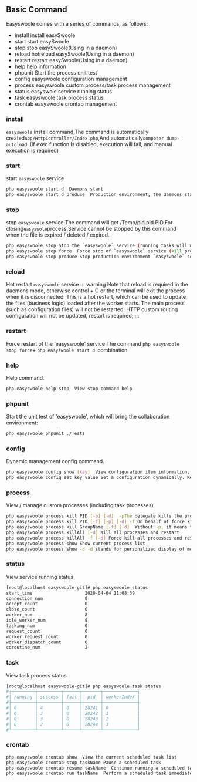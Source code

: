 ## Basic Command
Easyswoole comes with a series of commands, as follows:
- install       install easySwoole
- start         start easySwoole
- stop          stop easySwoole(Using in a daemon)
- reload        hotreload easySwoole(Using in a daemon)
- restart       restart easySwoole(Using in a daemon)
- help          help information
- phpunit       Start the process unit test
- config        easyswoole configuration management
- process       easyswoole custom process/task process management
- status        easyswole service running status
- task          easyswoole task process status
- crontab       easyswoole crontab management

### install   
`easyswoole` install command,The command is automatically created`App/HttpController/Index.php`,And automatically`composer dump-autoload `(If exec function is disabled, execution will fail, and manual execution is required)
### start        
start `easyswoole` service
```bash
php easyswoole start d  Daemons start
php easyswoole start d produce  Production environment, the daemons start, and the production environment will introduce the product.php configuration file,
```
### stop          
stop `easyswoole` service
The command will get /Temp/pid.pid PID,For closing`easyswole`process,Service cannot be stopped by this command when the file is expired / deleted / expired.
```bash
php easyswoole stop Stop the `easyswoole` service (running tasks will wait for the end of running before stopping)
php easyswoole stop force  Force stop of `easyswoole` service (kill process directly)
php easyswoole stop produce Stop production environment `easyswoole` service
```

### reload        
Hot restart `easyswoole` service
::: warning
 Note that reload is required in the daemons mode, otherwise control + C or the terminal will exit the process when it is disconnected. This is a hot restart, which can be used to update the files (business logic) loaded after the worker starts. The main process (such as configuration files) will not be restarted. HTTP custom routing configuration will not be updated, restart is required;
:::
### restart 
Force restart of the 'easyswoole' service
The command `php easyswoole stop force`+ `php easyswoole start d `combination
### help       
Help command.
```bash
php easyswoole help stop  View stop command help
```   
### phpunit       
Start the unit test of 'easyswoole', which will bring the collaboration environment:
```bash
php easyswoole phpunit ./Tests
```
### config        
Dynamic management config command.
```bash
php easyswoole config show [key]  View configuration item information, key support. Separator
php easyswoole config set key value Set a configuration dynamically. Key supports. Separator
```
### process    
View / manage custom processes (including task processes)
```bash
php easyswoole process kill PID [-p] [-d]  -pThe delegate kills the process and restarts it through the process ID
php easyswoole process kill PID [-f] [-p] [-d] -f On behalf of force kill process and restart
php easyswoole process kill GroupName [-f] [-d]  Without -p, it means to kill a process group and restart it
php easyswoole process killAll [-d] Kill all processes and restart
php easyswoole process killAll -f [-d] Force kill all processes and restart
php easyswoole process show Show current process list
php easyswoole process show -d -d stands for personalized display of memory information
```
### status        
View service running status
```bash
[root@localhost easyswoole-git]# php easyswoole status
start_time                    2020-04-04 11:08:39
connection_num                0
accept_count                  0
close_count                   0
worker_num                    8
idle_worker_num               8
tasking_num                   0
request_count                 0
worker_request_count          0
worker_dispatch_count         0
coroutine_num                 2
```
### task          
View task process status
```bash
[root@localhost easyswoole-git]# php easyswoole task status
#┌─────────┬─────────┬──────┬───────┬─────────────┐
#│ running │ success │ fail │  pid  │ workerIndex │
#├─────────┼─────────┼──────┼───────┼─────────────┤
#│ 0       │ 4       │ 0    │ 28241 │ 0           │
#│ 0       │ 3       │ 0    │ 28242 │ 1           │
#│ 0       │ 3       │ 0    │ 28243 │ 2           │
#│ 0       │ 2       │ 0    │ 28244 │ 3           │
#└─────────┴─────────┴──────┴───────┴─────────────┘

```
### crontab       
```bash
php easyswoole crontab show  View the current scheduled task list
php easyswoole crontab stop taskName Pause a scheduled task
php easyswoole crontab resume taskName  Continue running a scheduled task
php easyswoole crontab run taskName  Perform a scheduled task immediately


```
